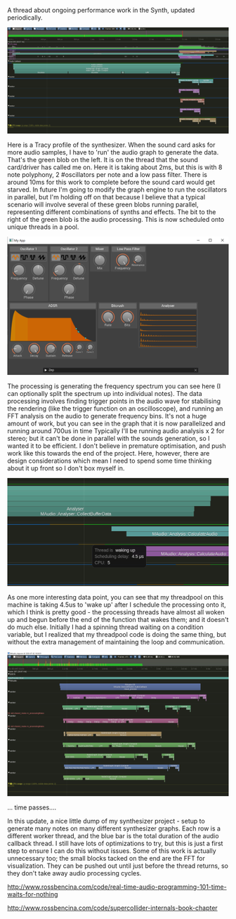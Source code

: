 A thread about ongoing performance work in the Synth, updated periodically.

![First](static/synth_perf_first.png)

Here is a Tracy profile of the synthesizer.  When the sound card asks for more audio samples, I have to 'run' the audio graph to generate the data.  That's the green blob on the left.  It is on the thread that the sound card/driver has called me on.  Here it is taking about 2ms, but this is with 8 note polyphony, 2 #oscillators per note and a low pass filter.  There is around 10ms for this work to complete before the sound card would get starved.  In future I'm going to modify the graph engine to run the oscillators in parallel, but I'm holding off on that because I believe that a typical scenario will involve several of these green blobs running parallel, representing different combinations of synths and effects.  The bit to the right of the green blob is the audio processing.  This is now scheduled onto unique threads in a pool.

![Synth UI](static/synth_perf_view.png)

The processing is generating the frequency spectrum you can see here (I can optionally split the spectrum up into individual notes).
The data processing involves finding trigger points in the audio wave for stabilising the rendering (like the trigger function on an oscilloscope), and running an FFT analysis on the audio to generate frequency bins.
It's not a huge amount of work, but you can see in the graph that it is now parallelized and running around 700us in time
Typically I'll be running audio analysis x 2 for stereo; but it can't be done in parallel with the sounds generation, so I wanted it to be efficient.
I don't believe in premature optimisation, and push work like this towards the end of the project. Here, however, there are design considerations which mean I need to spend some time thinking about it up front so I don't box myself in.

![Thread Wakeup](static/synth_perf_thread_wakeup.png)

As one more interesting data point, you can see that my threadpool on this machine is taking 4.5us to 'wake up' after I schedule the processing onto it, which I think is pretty good - the processing threads have almost all woken up and begun before the end of the function that wakes them; and it doesn't do much else.
Initially I had a spinning thread waiting on a condition variable, but I realized that my threadpool code is doing the same thing, but without the extra management of maintaining the loop and communication.

![Workers](static/synth_perf_workers.png)

... time passes....

In this update, a nice little dump of my synthesizer project - setup to generate many notes on many different synthesizer graphs.  Each row is a different worker thread, and the blue bar is the total duration of the audio callback thread.  I still have lots of optimizations to try, but this is just a first step to ensure I can do this without issues.
Some of this work is actually unnecessary too; the small blocks tacked on the end are the FFT for visualization.  They can be pushed out until just before the thread returns, so they don't take away audio processing cycles. 

http://www.rossbencina.com/code/real-time-audio-programming-101-time-waits-for-nothing

http://www.rossbencina.com/code/supercollider-internals-book-chapter
